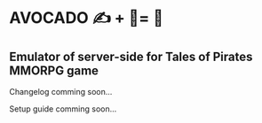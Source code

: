 # AVOCADO ✍️ + 🙏= 🥑
## Emulator of server-side for Tales of Pirates MMORPG game

Changelog comming soon...

Setup guide comming soon...
